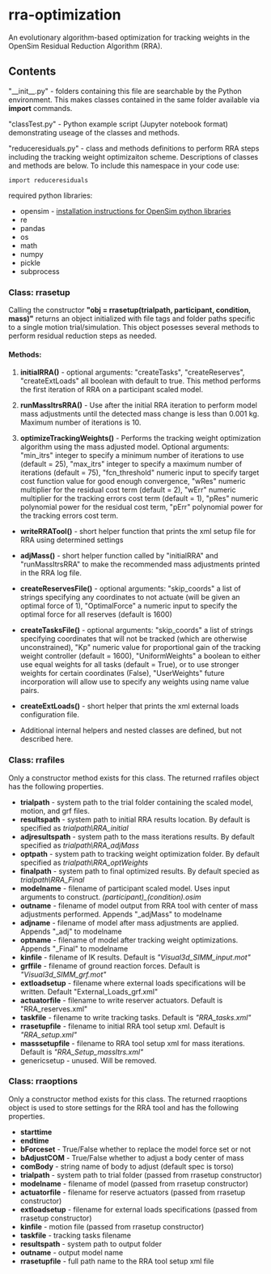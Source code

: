 # rra-optimization
An evolutionary algorithm-based optimization for tracking weights in the OpenSim Residual Reduction Algorithm (RRA).

## Contents
"\_\_init__.</span>py" - folders containing this file are searchable by the Python environment. This makes classes contained in the same folder available via **import** commands. 

"classTest.</span>py" - Python example script (Jupyter notebook format) demonstrating useage of the classes and methods.

"reduceresiduals.</span>py" - class and methods definitions to perform RRA steps including the tracking weight optimizaiton scheme. Descriptions of classes and methods are below. To include this namespace in your code use:
```{python}
import reduceresiduals
```

required python libraries:

* opensim - [installation instructions for OpenSim python libraries](https://simtk-confluence.stanford.edu:8443/display/OpenSim/Scripting+in+Python)
* re
* pandas
* os 
* math
* numpy
* pickle 
* subprocess


### Class: rrasetup 
Calling the constructor **"obj = rrasetup(trialpath, participant, condition, mass)"** returns an object initialized with file tags and folder paths specific to a single motion trial/simulation. This object posesses several methods to perform residual reduction steps as needed.
#### Methods: 
1. **initialRRA()** - optional arguments: "createTasks", "createReserves", "createExtLoads" all boolean with default to true. This method performs the first iteration of RRA on a  participant scaled model. 

2. **runMassItrsRRA()** - Use after the initial RRA iteration to perform model mass adjustments until the detected mass change is less than 0.001 kg. Maximum number of iterations is 10.

3. **optimizeTrackingWeights()** - Performs the tracking weight optimization algorithm using the mass adjusted model. Optional arguments: "min_itrs" integer to specify a minimum number of iterations to use (default = 25), "max_itrs" integer to specify a maximum number of iterations (default = 75), "fcn_threshold" numeric input to specify target cost function value for good enough convergence, "wRes" numeric multiplier for the residual cost term (default = 2), "wErr" numeric multiplier for the tracking errors cost term (default = 1), "pRes" numeric polynomial power for the residual cost term, "pErr" polynomial power for the tracking errors cost term.

* **writeRRATool()** - short helper function that prints the xml setup file for RRA using determined settings

* **adjMass()** - short helper function called by "initialRRA" and "runMassItrsRRA" to make the recommended mass adjustments printed in the RRA log file. 

* **createReservesFile()** - optional arguments: "skip_coords" a list of strings specifying any coordinates to not actuate (will be given an optimal force of 1), "OptimalForce" a numeric input to specify the optimal force for all reserves (default is 1600)

* **createTasksFile()** - optional arguments: "skip_coords" a list of strings specifying coordinates that will not be tracked (which are otherwise unconstrained), "Kp" numeric value for proportional gain of the tracking weight controller (default = 1600), "UniformWeights" a boolean to either use equal weights for all tasks (default = True), or to use stronger weights for certain coordinates (False), "UserWeights" future incorporation will allow use to specify any weights using name value pairs.

* **createExtLoads()** - short helper that prints the xml external loads configuration file.

* Additional internal helpers and nested classes are defined, but not described here.

### Class: rrafiles
Only a constructor method exists for this class. The returned rrafiles object has the following properties.
* **trialpath** - system path to the trial folder containing the scaled model, motion, and grf files.
* **resultspath** - system path to initial RRA results location. By default is specified as *trialpath\RRA_initial*
* **adjresultspath** - system path to the mass iterations results. By default specified as *trialpath\RRA_adjMass*
* **optpath** - system path to tracking weight optimization folder. By default specified as *trialpath\RRA_optWeights*
* **finalpath** - system path to final optimized results. By default specied as *trialpath\RRA_Final*
* **modelname** - filename of participant scaled model. Uses input arguments to construct. *(participant)_(condition).osim*
* **outname** - filename of model output from RRA tool with center of mass adjustments performed. Appends "_adjMass" to modelname
* **adjname** - filename of model after mass adjustments are applied. Appends "_adj" to modelname
* **optname** - filename of model after tracking weight optimizations. Appends "_Final" to modelname
* **kinfile** - filename of IK results. Default is *"Visual3d_SIMM_input.mot"*
* **grffile** - filename of ground reaction forces. Default is *"Visual3d_SIMM_grf.mot"*
* **extloadsetup** - filename where external loads specifications will be written. Default "External_Loads_grf.xml"
* **actuatorfile** - filename to write reserver actuators. Default is "RRA_reserves.xml"
* **taskfile** - filename to write tracking tasks. Default is *"RRA_tasks.xml"*
* **rrasetupfile** - filename to initial RRA tool setup xml. Default is *"RRA_setup.xml"*
* **masssetupfile** - filename to RRA tool setup xml for mass iterations. Default is *"RRA_Setup_massItrs.xml"* 
* genericsetup - unused. Will be removed.

### Class: rraoptions
Only a constructor method exists for this class. The returned rraoptions object is used to store settings for the RRA tool and has the following properties.
* **starttime**
* **endtime**
* **bForceset** - True/False whether to replace the model force set or not
* **bAdjustCOM** - True/False whether to adjust a body center of mass
* **comBody** - string name of body to adjust (default spec is torso)
* **trialpath** - system path to trial folder (passed from rrasetup constructor) 
* **modelname** - filename of model (passed from rrasetup constructor)
* **actuatorfile** - filename for reserve actuators (passed from rrasetup constructor)
* **extloadsetup** - filename for external loads specifications (passed from rrasetup constructor)
* **kinfile** - motion file (passed from rrasetup constructor)
* **taskfile** - tracking tasks filename
* **resultspath** - system path to output folder
* **outname** - output model name
* **rrasetupfile** - full path name to the RRA tool setup xml file
